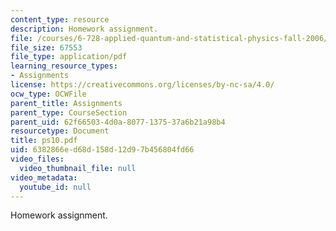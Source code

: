 ```yaml
---
content_type: resource
description: Homework assignment.
file: /courses/6-728-applied-quantum-and-statistical-physics-fall-2006/6382866ed68d158d12d97b456804fd66_ps10.pdf
file_size: 67553
file_type: application/pdf
learning_resource_types:
- Assignments
license: https://creativecommons.org/licenses/by-nc-sa/4.0/
ocw_type: OCWFile
parent_title: Assignments
parent_type: CourseSection
parent_uid: 62f66503-4d0a-8077-1375-37a6b21a98b4
resourcetype: Document
title: ps10.pdf
uid: 6382866e-d68d-158d-12d9-7b456804fd66
video_files:
  video_thumbnail_file: null
video_metadata:
  youtube_id: null
---
```

Homework assignment.